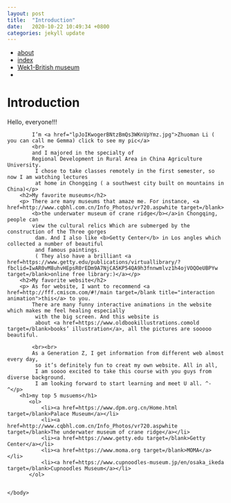 ```yaml
---
layout: post
title:  "Introduction"
date:   2020-10-22 10:49:34 +0800
categories: jekyll update
---
```

<!DOCTYPE html>
<html>
    <head>
        <title>Introduction</title>
    </head>
    <nav>
        <ul>
            <li><a href="about.html">about</a></li>
            <li><a href="index.html">index</a></li>
            <li><a href="wek1-bm">Wek1-British museum</a></li>
            <li><a href="week2-Googlearts"></a></li>
        </ul>
    </nav>
    <body>
        <h1><Strong>Introduction</Strong></h1>
        <p>Hello, everyone!!!

            I’m <a href="lpJoIKwogerBNtzBmQs3WKnVpYmz.jpg">Zhuoman Li ( you can call me Gemma) click to see my pic</a>
            <br> 
            and I majored in the specialty of 
            Regional Development in Rural Area in China Agriculture University.
             I chose to take classes remotely in the first semester, so now I am watching lectures 
             at home in Chongqing ( a southwest city built on mountains in China)</p>
        <h2>My favorite museums</h2>    
        <p> There are many museums that amaze me. For instance, <a href=http://www.cqbhl.com.cn/Info_Photos/vr720.aspwhite target=/blank> 
            <b>the underwater museum of crane ridge</b></a>in Chongqing, people can 
            view the cultural relics Which are submerged by the construction of the Three gorges
             dam. And I also like <b>Getty Center</b> in Los angles which collected a number of beautiful 
             and famous paintings.
             ( They also have a brilliant <a href=https://www.getty.edu/publications/virtuallibrary/?fbclid=IwAR0vM8uhvHEpsR0rEDm9A7NjCA5KP54QA9h3fnnwmlvz1h4ojVOQOeUBPYw target=/blank>online free library:)</a></p>
        <h2>My favorite website</h2>   
        <p> As for website, I want to recommend <a href=http://fff.cmiscm.com/#!/main target=/blank title="interaction animation">this</a> to you.
            There are many funny interactive animations in the website which makes me feel healing especially
             with the big screen. And this website is 
             about <a href=https://www.oldbookillustrations.comold target=/blank>books’ illustration</a>, all the pictures are sooooo beautiful.
            
            <br><br>
            As a Generation Z, I get information from different web almost every day,
             so it’s definitely fun to creat my own website. All in all, 
             I am soooo excited to take this course with you guys from diverse background.
             I am looking forward to start learning and meet U all. ^-^</p>
        <h1>my top 5 musuems</h1>
           <ol>
               <li><a href=https://www.dpm.org.cn/Home.html target=/blank>Palace Museum</a></li>
               <li><a href=http://www.cqbhl.com.cn/Info_Photos/vr720.aspwhite target=/blank>The underwater museum of crane ridge</a></li>
               <li><a href=https://www.getty.edu target=/blank>Getty Center</a></li>
               <li><a href=https://www.moma.org target=/blank>MOMA</a></li>
               <li><a href=https://www.cupnoodles-museum.jp/en/osaka_ikeda target=/blank>Cupnoodles Museum</a></li>
           </ol>  
            
        
    </body>







</html>
